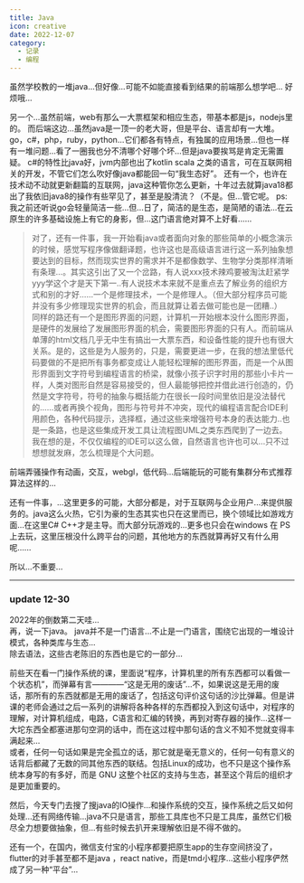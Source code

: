 ```yaml
---
title: Java
icon: creative
date: 2022-12-07
category:
  - 记录
  - 编程
---
```


虽然学校教的一堆java...但好像...可能不如能直接看到结果的前端那么想学吧...
好烦哦...

另一个...虽然前端，web有那么一大票框架和相应生态，带基本都是js，nodejs里的。
而后端这边...虽然java是一顶一的老大哥，但是平台、语言却有一大堆。
go，c#，php，ruby，python...它们都各有特点，有独属的应用场景...但也一样有一堆问题...看了一圈我也分不清哪个好哪个坏...但是java要挨骂是肯定无需置疑。
c#的特性比java好，jvm内部也出了kotlin scala 之类的语言，可在互联网相关的开发，不管它们怎么吹好像java都能回一句“我生态好”。
还有一个，也许在技术动不动就更新翻篇的互联网，java这种管你怎么更新，十年过去就算java18都出了我依旧java8的操作有些罕见了，甚至是股清流？（不是。但...管它呢。
ps:我之前还听说go会轻量简洁一些...但...日了，简洁的是生态，是简陋的语法...在云原生的许多基础设施上有它的身影，但...这门语言绝对算不上好看......

>对了，还有一件事，我一开始看java或者面向对象的那些简单的小概念演示的时候，感觉写程序像做翻译题，也许这也是高级语言进行这一系列抽象想要达到的目标，然而现实世界的需求并不是都像数学、生物学分类那样清晰有条理...。其实这引出了又一个岔路，有人说xxx技术辣鸡要被淘汰赶紧学yyy学这个才是天下第一..有人说技术本来就不是重点去了解业务的组织方式和别的才好......一个是修理技术，一个是修理人。（但大部分程序员可能并没有多少修理现实世界的机会，而且就算让着去做可能也是一团糟..）\
同样的路还有一个是图形界面的问题，计算机一开始根本没什么图形界面，是硬件的发展给了发展图形界面的机会，需要图形界面的只有人。而前端从单薄的html文档几乎无中生有搞出一大票东西，和设备性能的提升也有很大关系。是的，这些是为人服务的，只是，需要更进一步，在我的想法里低代码要做的不是把所有事务都变成让人能轻松理解的图形界面，而是一个从图形界面到文字符号到编程语言的桥梁，就像小孩子识字时用的那些小卡片一样，人类对图形自然是容易接受的，但人最能够把控并借此进行创造的，仍然是文字符号，符号的抽象与概括能力在很长一段时间里依旧是没法替代的......或者再换个视角，图形与符号并不冲突，现代的编程语言配合IDE利用颜色，各种代码提示，选择框，通过这些来增强符号本身的表达能力..也是一条路，也是这些集成开发工具让流程图UML之类东西爬到了一边去。我在想的是，不仅仅编程的IDE可以这么做，自然语言也许也可以...只不过想想就发麻，怎么梳理是个大问题。

前端弄骚操作有动画，交互，webgl，低代码...后端能玩的可能有集群分布式推荐算法这样的...

还有一件事，...这里更多的可能，大部分都是，对于互联网与企业用户...来提供服务的。java这么火热，它引为豪的生态其实也只在这里而已，换个领域比如游戏方面...在这里C# C++才是主导。而大部分玩游戏的...更多也只会在windows 在 PS 上去玩，这里压根没什么跨平台的问题，其他地方的东西就算再好又有什么用呢......

所以...不重要...

---

### update 12-30

2022年的倒数第二天哇...\
再，说一下java。
java并不是一门语言...不止是一门语言，围绕它出现的一堆设计模式，各种类库与生态...\
除去语法，这些古老陈旧的东西也是它的一部分...

前些天在看一门操作系统的课，里面说“程序，计算机里的所有东西都可以看做一个状态机”，而弹幕有言————“这是无用的废话”...不，如果说这是无用的废话，那所有的东西就都是无用的废话了，包括这句评价这句话的沙比弹幕。但是讲课的老师会通过之后一系列的讲解将各种各样的东西都投入到这句话中，对程序的理解，对计算机组成，电路，C语言和汇编的转换，再到对寄存器的操作...这样一大坨东西全都塞进那句空洞的话中，而在这过程中那句话的含义不知不觉就变得丰满起来...\
或者，任何一句话如果是完全孤立的话，那它就是毫无意义的，任何一句有意义的话背后都藏了无数的同其他东西的联结。包括Linux的成功，也不只是这个操作系统本身写的有多好，而是 GNU 这整个社区的支持与生态，甚至这个背后的组织才是更加重要的。

然后，今天专门去搜了搜java的IO操作...和操作系统的交互，操作系统之后又如何处理...还有网络传输...java不只是语言，那些工具库也不只是工具库，虽然它们极尽全力想要做抽象，但...有些时候去扒开来理解依旧是不得不做的。

还有一个，在国内，微信支付宝的小程序都要把原生app的生存空间挤没了，flutter的对手甚至都不是java ，react native，而是tmd小程序...这些小程序俨然成了另一种“平台”...
